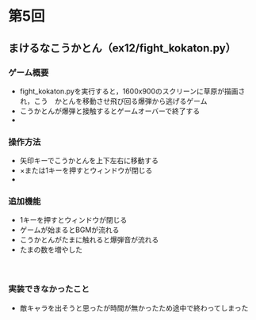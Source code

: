 # 第5回
## まけるなこうかとん（ex12/fight_kokaton.py）

### ゲーム概要
* fight_kokaton.pyを実行すると，1600x900のスクリーンに草原が描画され，こう　かとんを移動させ飛び回る爆弾から逃げるゲーム
* こうかとんが爆弾と接触するとゲームオーバーで終了する
* 

### 操作方法
* 矢印キーでこうかとんを上下左右に移動する
* ×または1キーを押すとウィンドウが閉じる
* 

### 追加機能
* 1キーを押すとウィンドウが閉じる
* ゲームが始まるとBGMが流れる
* こうかとんがたまに触れると爆弾音が流れる
* たまの数を増やした


　

### 実装できなかったこと
* 敵キャラを出そうと思ったが時間が無かったため途中で終わってしまった
